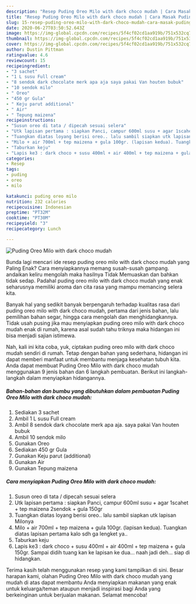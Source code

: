 ```yaml
---
description: "Resep Puding Oreo Milo with dark choco mudah | Cara Masak Puding Oreo Milo with dark choco mudah Yang Sedap"
title: "Resep Puding Oreo Milo with dark choco mudah | Cara Masak Puding Oreo Milo with dark choco mudah Yang Sedap"
slug: 15-resep-puding-oreo-milo-with-dark-choco-mudah-cara-masak-puding-oreo-milo-with-dark-choco-mudah-yang-sedap
date: 2020-06-27T03:50:52.643Z
image: https://img-global.cpcdn.com/recipes/5f4cf02cd1aa919b/751x532cq70/puding-oreo-milo-with-dark-choco-mudah-foto-resep-utama.jpg
thumbnail: https://img-global.cpcdn.com/recipes/5f4cf02cd1aa919b/751x532cq70/puding-oreo-milo-with-dark-choco-mudah-foto-resep-utama.jpg
cover: https://img-global.cpcdn.com/recipes/5f4cf02cd1aa919b/751x532cq70/puding-oreo-milo-with-dark-choco-mudah-foto-resep-utama.jpg
author: Dustin Pittman
ratingvalue: 4.6
reviewcount: 15
recipeingredient:
- "3 sachet"
- "1 L susu Full cream"
- "8 sendok dark chocolate merk apa aja saya pakai Van houten bubuk"
- "10 sendok milo"
- " Oreo"
- "450 gr Gula"
- " Keju parut additional"
- " Air"
- " Tepung maizena"
recipeinstructions:
- "Susun oreo di tata / dipecah sesuai selera"
- "Utk lapisan pertama : siapkan Panci, campur 600ml susu + agar 1scahet + tep maizena 2sendok + gula 150gr"
- "Tuangkan diatas loyang berisi oreo.. lalu sambil siapkan utk lapisan Milonya"
- "Milo + air 700ml + tep maizena + gula 100gr. (lapisan kedua). Tuangkan diatas lapisan pertama kalo sdh ga lengket ya.."
- "Taburkan keju"
- "Lapis ke3 : dark choco + susu 400ml + air 400ml + tep maizena + gula 150gr. Sampai didih tuang kan ke lapisan ke dua... naah jadi deh... siap di hidangkan."
categories:
- Resep
tags:
- puding
- oreo
- milo

katakunci: puding oreo milo 
nutrition: 232 calories
recipecuisine: Indonesian
preptime: "PT32M"
cooktime: "PT30M"
recipeyield: "3"
recipecategory: Lunch

---
```



![Puding Oreo Milo with dark choco mudah](https://img-global.cpcdn.com/recipes/5f4cf02cd1aa919b/751x532cq70/puding-oreo-milo-with-dark-choco-mudah-foto-resep-utama.jpg)

Bunda lagi mencari ide resep puding oreo milo with dark choco mudah yang Paling Enak? Cara menyiapkannya memang susah-susah gampang. andaikan keliru mengolah maka hasilnya Tidak Memuaskan dan bahkan tidak sedap. Padahal puding oreo milo with dark choco mudah yang enak seharusnya memiliki aroma dan cita rasa yang mampu memancing selera kita.

Banyak hal yang sedikit banyak berpengaruh terhadap kualitas rasa dari puding oreo milo with dark choco mudah, pertama dari jenis bahan, lalu pemilihan bahan segar, hingga cara mengolah dan menghidangkannya. Tidak usah pusing jika mau menyiapkan puding oreo milo with dark choco mudah enak di rumah, karena asal sudah tahu triknya maka hidangan ini bisa menjadi sajian istimewa.




Nah, kali ini kita coba, yuk, ciptakan puding oreo milo with dark choco mudah sendiri di rumah. Tetap dengan bahan yang sederhana, hidangan ini dapat memberi manfaat untuk membantu menjaga kesehatan tubuh kita. Anda dapat membuat Puding Oreo Milo with dark choco mudah menggunakan 9 jenis bahan dan 6 langkah pembuatan. Berikut ini langkah-langkah dalam menyiapkan hidangannya.

<!--inarticleads1-->

##### Bahan-bahan dan bumbu yang dibutuhkan dalam pembuatan Puding Oreo Milo with dark choco mudah:

1. Sediakan 3 sachet
1. Ambil 1 L susu Full cream
1. Ambil 8 sendok dark chocolate merk apa aja. saya pakai Van houten bubuk
1. Ambil 10 sendok milo
1. Gunakan  Oreo
1. Sediakan 450 gr Gula
1. Gunakan  Keju parut (additional)
1. Gunakan  Air
1. Gunakan  Tepung maizena




<!--inarticleads2-->

##### Cara menyiapkan Puding Oreo Milo with dark choco mudah:

1. Susun oreo di tata / dipecah sesuai selera
1. Utk lapisan pertama : siapkan Panci, campur 600ml susu + agar 1scahet + tep maizena 2sendok + gula 150gr
1. Tuangkan diatas loyang berisi oreo.. lalu sambil siapkan utk lapisan Milonya
1. Milo + air 700ml + tep maizena + gula 100gr. (lapisan kedua). Tuangkan diatas lapisan pertama kalo sdh ga lengket ya..
1. Taburkan keju
1. Lapis ke3 : dark choco + susu 400ml + air 400ml + tep maizena + gula 150gr. Sampai didih tuang kan ke lapisan ke dua... naah jadi deh... siap di hidangkan.




Terima kasih telah menggunakan resep yang kami tampilkan di sini. Besar harapan kami, olahan Puding Oreo Milo with dark choco mudah yang mudah di atas dapat membantu Anda menyiapkan makanan yang enak untuk keluarga/teman ataupun menjadi inspirasi bagi Anda yang berkeinginan untuk berjualan makanan. Selamat mencoba!
